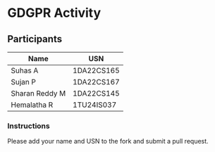 # GDGPR Activity

## Participants

| Name   | USN        |
|--------|------------|
| Suhas A| 1DA22CS165 |
| Sujan P| 1DA22CS167 |
| Sharan Reddy M| 1DA22CS145|
| Hemalatha R| 1TU24IS037 |
### Instructions
Please add your name and USN to the fork and submit a pull request.

